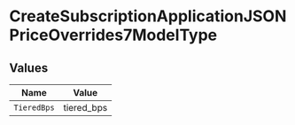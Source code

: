 # CreateSubscriptionApplicationJSONPriceOverrides7ModelType


## Values

| Name        | Value       |
| ----------- | ----------- |
| `TieredBps` | tiered_bps  |